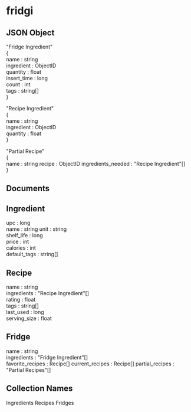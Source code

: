fridgi
======

JSON Object
-----------
"Fridge Ingredient"  
{  
  name : string  
  ingredient : ObjectID  
  quantity : float  
  insert\_time : long  
  count : int  
  tags : string[]  
}  

"Recipe Ingredient"  
{  
  name : string  
  ingredient : ObjectID    
  quantity : float  
}  

"Partial Recipe"  
{  
  name : string 
  recipe : ObjectID 
  ingredients\_needed : "Recipe Ingredient"[]  
} 

Documents
---------
## Ingredient
upc : long  
name : string
unit : string  
shelf\_life : long  
price : int  
calories : int  
default_tags : string[]  

## Recipe
name : string  
ingredients : "Recipe Ingredient"[]  
rating : float  
tags : string[]  
last\_used : long  
serving\_size : float  

## Fridge
name : string  
ingredients : "Fridge Ingredient"[]  
favorite\_recipes : Recipe[]
current\_recipes : Recipe[]
partial\_recipes : "Partial Recipes"[]  

Collection Names
----------------
Ingredients
Recipes
Fridges 






